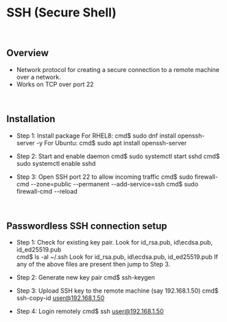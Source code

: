 # SSH (Secure Shell)
<br>


## Overview
- Network protocol for creating a secure connection to a remote machine over a network.
- Works on TCP over port 22
<br>


## Installation
- Step 1: Install package
    For RHEL8:  cmd$ sudo dnf install openssh-server -y
    For Ubuntu: cmd$ sudo apt install openssh-server

- Step 2: Start and enable daemon
    cmd$ sudo systemctl start sshd
    cmd$ sudo systemctl enable sshd

- Step 3: Open SSH port 22 to allow incoming traffic
    cmd$ sudo firewall-cmd --zone=public --permanent --add-service=ssh
    cmd$ sudo firewall-cmd --reload
<br>


## Passwordless SSH connection setup
- Step 1: Check for existing key pair. Look for id\_rsa.pub, id\ecdsa.pub, id\_ed25519.pub  
    cmd$ ls -al ~/.ssh
  Look for id\_rsa.pub, id\ecdsa.pub, id\_ed25519.pub
  If any of the above files are present then jump to Step 3.

- Step 2: Generate new key pair
    cmd$ ssh-keygen

- Step 3: Upload SSH key to the remote machine (say 192.168.1.50)
    cmd$ ssh-copy-id user@192.168.1.50

- Step 4: Login remotely
    cmd$ ssh user@192.168.1.50
